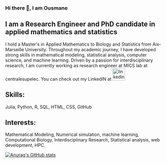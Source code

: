 ### Hi there 👋, I am Ousmane
## I am a Research Engineer and PhD candidate in applied mathematics and statistics

I hold a Master's in Applied Mathematics to Biology and Statistics from Aix-Marseille University. Throughout my academic journey, I have developed strong skills in mathematical modeling,
statistical analysis, computer science, and machine learning. Driven by a passion for interdisciplinary research, I am currently working as research engineer at MICS lab at centralesupelec. 
You can check out my LinkedIN at [<img src='https://cdn.jsdelivr.net/npm/simple-icons@3.0.1/icons/linkedin.svg' alt='linkedin' height='40'>](https://www.linkedin.com/in/ojsane/)  

## Skills: 
  Julia, Python, R, SQL, HTML, CSS, GitHub

## Interests: 
  Mathematical Modeling, Numerical simulation, machine learning, Computational Biology, Interdisciplinary Research, Statistical analysis, web development, HPC.






[![Anurag's GitHub stats](https://github-readme-stats.vercel.app/api?username=Ousmane-prog)](https://github.com/anuraghazra/github-readme-stats)
